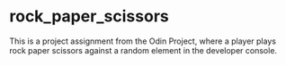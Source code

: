 # rock_paper_scissors
This is a project assignment from the Odin Project, where a player plays rock paper scissors against a random element in the developer console. 
